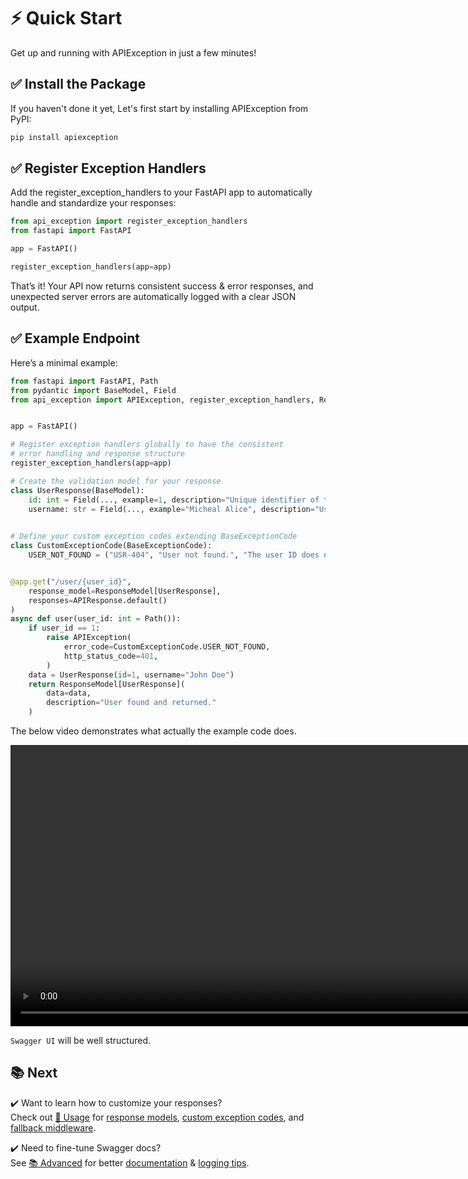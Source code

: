# ⚡ Quick Start

Get up and running with APIException in just a few minutes!

## ✅ Install the Package

If you haven't done it yet, Let's first start by installing APIException from PyPI:
```bash
pip install apiexception
```

## ✅ Register Exception Handlers
Add the register_exception_handlers to your FastAPI app to automatically handle and standardize your responses:

```python
from api_exception import register_exception_handlers
from fastapi import FastAPI

app = FastAPI()

register_exception_handlers(app=app)
```
That’s it!
Your API now returns consistent success & error responses, and unexpected server errors are automatically logged with a clear JSON output.

## ✅ Example Endpoint

Here’s a minimal example:
```python
from fastapi import FastAPI, Path
from pydantic import BaseModel, Field
from api_exception import APIException, register_exception_handlers, ResponseModel, APIResponse, BaseExceptionCode


app = FastAPI()

# Register exception handlers globally to have the consistent
# error handling and response structure
register_exception_handlers(app=app)

# Create the validation model for your response
class UserResponse(BaseModel):
    id: int = Field(..., example=1, description="Unique identifier of the user")
    username: str = Field(..., example="Micheal Alice", description="Username or full name of the user")

    
# Define your custom exception codes extending BaseExceptionCode
class CustomExceptionCode(BaseExceptionCode):
    USER_NOT_FOUND = ("USR-404", "User not found.", "The user ID does not exist.")


@app.get("/user/{user_id}",
    response_model=ResponseModel[UserResponse],
    responses=APIResponse.default()
)
async def user(user_id: int = Path()):
    if user_id == 1:
        raise APIException(
            error_code=CustomExceptionCode.USER_NOT_FOUND,
            http_status_code=401,
        )
    data = UserResponse(id=1, username="John Doe")
    return ResponseModel[UserResponse](
        data=data,
        description="User found and returned."
    )
```
The below video demonstrates what actually the example code does.

<video autoplay loop muted playsinline width="900">
  <source src="../apiexception-indexBasicUsage.mp4" type="video/mp4">
</video>



`Swagger UI` will be well structured. 

## 📚 Next

✔️ Want to learn how to customize your responses?  
Check out
[🧩 Usage](../usage/response_model.md) for [response models](../usage/response_model.md), [custom exception codes](../usage/custom_codes.md), and [fallback middleware](../usage/fallback.md).

✔️ Need to fine-tune Swagger docs?  
See [📚 Advanced](../advanced/swagger.md) for better [documentation](../advanced/swagger.md) & [logging tips](../advanced/logging.md).